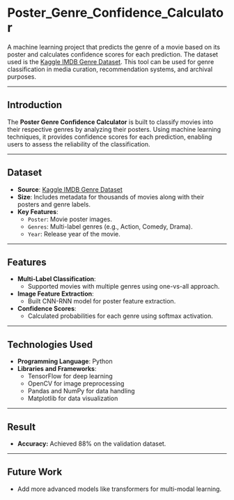 # Poster_Genre_Confidence_Calculator

A machine learning project that predicts the genre of a movie based on its poster and calculates confidence scores for each prediction. The dataset used is the [Kaggle IMDB Genre Dataset](https://www.kaggle.com). This tool can be used for genre classification in media curation, recommendation systems, and archival purposes.  

---

## Introduction  

The **Poster Genre Confidence Calculator** is built to classify movies into their respective genres by analyzing their posters. Using machine learning techniques, it provides confidence scores for each prediction, enabling users to assess the reliability of the classification.  

---

## Dataset  

- **Source**: [Kaggle IMDB Genre Dataset](https://www.kaggle.com)  
- **Size**: Includes metadata for thousands of movies along with their posters and genre labels.  
- **Key Features**:  
  - `Poster`: Movie poster images.  
  - `Genres`: Multi-label genres (e.g., Action, Comedy, Drama).  
  - `Year`: Release year of the movie.  

---

## Features  

- **Multi-Label Classification**:  
  - Supported movies with multiple genres using one-vs-all approach.  
- **Image Feature Extraction**:  
  - Built CNN-RNN model for poster feature extraction.  
- **Confidence Scores**:  
  - Calculated probabilities for each genre using softmax activation.  

---

## Technologies Used  

- **Programming Language**: Python  
- **Libraries and Frameworks**:  
  - TensorFlow for deep learning
  - OpenCV for image preprocessing  
  - Pandas and NumPy for data handling  
  - Matplotlib for data visualization  

---

## Result

- **Accuracy:** Achieved 88% on the validation dataset.

---

## Future Work

- Add more advanced models like transformers for multi-modal learning.

